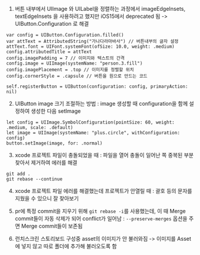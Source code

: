 1. 버튼 내부에서 UIImage 와 UILabel을 정렬하는 과정에서 imageEdgeInsets, textEdgeInsets 을 사용하려고 했지만 iOS15에서 deprecated 됨
 -> UIButton.Configuration 로 해결
 
```swift=
var config = UIButton.Configuration.filled()
var attText = AttributedString("가나다라마바사") // 버튼내부의 글자 설정
attText.font = UIFont.systemFont(ofSize: 10.0, weight: .medium)
config.attributedTitle = attText
config.imagePadding = 7 // 이미지와 텍스트의 간격
config.image = UIImage(systemName: "person.3.fill")
config.imagePlacement = .top // 이미지를 정렬할 위치
config.cornerStyle = .capsule // 버튼을 원으로 만드는 코드

self.registerButton = UIButton(configuration: config, primaryAction: nil)
```


2. UIButton image 크기 조절하는 방법 : image 생성할 때 configuration을 함께 설정하여 생성한 다음 setImage

```swift=
let config = UIImage.SymbolConfiguration(pointSize: 60, weight: .medium, scale: .default)
let image = UIImage(systemName: "plus.circle", withConfiguration: config)
button.setImage(image, for: .normal)
```

3.  xcode 프로젝트 파일이 충돌되었을 때 : 파일을 열어 충돌이 일어난 쪽 중복된 부분 찾아서 제거하여 에러를 해결

```terminal=
git add . 
git rebase --continue
```

4.  xcode 프로젝트 파일 에러를 해결했는데 프로젝트가 안열릴 때 : 괄호 등의 문자를 지웠을 수 있으니 잘 찾아보기

5.  pr에 특정 commit을 지우기 위해 `git rebase -i`를 사용했는데, 이 때 Merge commit들이 자동 삭제가 되어 conflict가 일어남 : `--preserve-merges` 옵션을 주면 Merge commit들이 보존됨

6. 런치스크린 스토리보드 구성중 asset의 이미지가 안 불러와짐 -> 이미지를 Asset에 넣지 않고 따로 폴더에 추가해 불러오도록 함